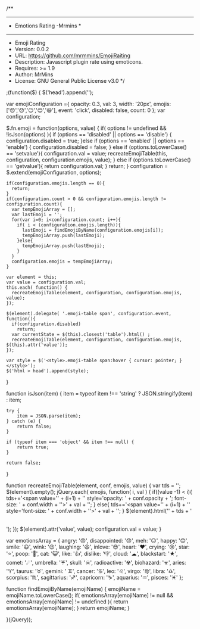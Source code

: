 
/**
 *********************************
 * Emotions Rating -Mrmins *
 *********************************
 * Emoji Rating
 * Version: 0.0.2
 * URL: https://github.com/mrmmins/EmojiRaiting
 * Description: Javascript plugin rate using emoticons.
 * Requires: >= 1.9
 * Author: MrMins
 * License: GNU General Public License v3.0
 */

;(function($) {
  $('head').append('<meta charset='utf-8' />');

  var emojiConfiguration ={
    opacity: 0.3,
    val: 3,
    width: '20px',
    emojis: ['&#x1F620;','&#x1F61E;','&#x1F610;','&#x1F60A;','&#x1F603;'],
    event: 'click',
    disabled: false,
    count: 0
  };
  var configuration;

  $.fn.emoji = function(options, value) {
    if( options != undefined && !isJson(options) ){
      if (options == 'disabled' || options == 'disable') {
        configuration.disabled = true;
      }else if (options == 'enabled' || options == 'enable') {
        configuration.disabled = false;
      } else if (options.toLowerCase()  == 'setvalue'){
        configuration.val = value;
        recreateEmojiTable(this, configuration, configuration.emojis, value);
      } else if (options.toLowerCase()  == 'getvalue'){
        return configuration.val;
      }
      return;
    }
    configuration = $.extend(emojiConfiguration, options);

    if(configuration.emojis.length == 0){
      return;
    }
    if(configuration.count > 0 && configuration.emojis.length != configuration.count){
      var tempEmojiArray = [];
      var lastEmoji = '';
      for(var i=0; i<configuration.count; i++){
        if( i < (configuration.emojis.length)){
          lastEmoji = findEmojiByName(configuration.emojis[i]);
          tempEmojiArray.push(lastEmoji);
        }else{
          tempEmojiArray.push(lastEmoji);
        }
      }
      configuration.emojis = tempEmojiArray;
    }

    var element = this;
    var value = configuration.val;
    this.each( function() {
      recreateEmojiTable(element, configuration, configuration.emojis, value);
    });

    $(element).delegate( '.emoji-table span', configuration.event, function(){
      if(configuration.disabled)
        return;
      var currentState = $(this).closest('table').html() ;
      recreateEmojiTable(element, configuration, configuration.emojis, $(this).attr('value'));
    });

    var style = $('<style>.emoji-table span:hover { cursor: pointer; }</style>');
    $('html > head').append(style);
  }

  function isJson(item) {
    item = typeof item !== 'string'
        ? JSON.stringify(item)
        : item;

    try {
        item = JSON.parse(item);
    } catch (e) {
        return false;
    }

    if (typeof item === 'object' && item !== null) {
        return true;
    }

    return false;
  }

  function recreateEmojiTable(element, conf, emojis, value) {
    var tds = '';
    $(element).empty();
    jQuery.each( emojis, function( i, val ) {
      if((value -1) < i){
        tds+='<td><span value='' + (i+1) + '' style='opacity: ' +  conf.opacity + '; font-size: ' + conf.width + ''>' + val + '</span></td>';
      } else{
        tds+='<td><span value='' + (i+1) + '' style='font-size: ' +  conf.width + ''>' + val + '</span></td>';
      }
      $(element).html('<table class='emoji-table'><tbody><tr>' + tds + '</tr></tbody></table>');
    });
    $(element).attr('value', value);
    configuration.val = value;
  }

  var emotionsArray = {
    angry: '&#x1F620;',
    disappointed: '&#x1F61E;',
    meh: '&#x1F610;',
    happy: '&#x1F60A;',
    smile: '&#x1F603;',
    wink: '&#x1F609;',
    laughing: '&#x1F606;',
    inlove: '&#x1F60D;',
    heart: '&#x2764;',
    crying: '&#x1F622;',
    star: '&#x2B50;',
    poop: '&#x1F4A9;',
    cat: '&#x1F63A;',
    like: '&#x1F44D;',
    dislike: '&#x1F44E;',
    cloud: '&#9729;',
    blackstart: '&#9733;',
    comet: '&#9732;',
    umbrella: '&#9748;',
    skull: '&#9760;',
    radioactive: '&#9762;',
    biohazard: '&#9763;',
    aries: '&#9800;',
    taurus: '&#9801;',
    gemini: ' &#9802;',
    cancer: '&#9803;',
    leo: '&#9804;',
    virgo: '&#9805;',
    libra: '&#9806;',
    scorpius: '&#9807;',
    sagittarius: '&#9808;',
    capricorn: '&#9809;',
    aquarius: '&#9810;',
    pisces: '&#9811;'
  };

  function findEmojiByName(emojiName) {
    emojiName = emojiName.toLowerCase();
    if( emotionsArray[emojiName] != null && emotionsArray[emojiName] != undefined ){
      return emotionsArray[emojiName];
    }
    return emojiName;
  }

}(jQuery));
